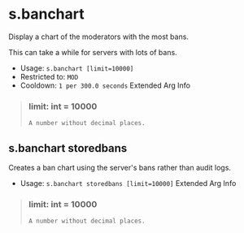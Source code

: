 # s.banchart
Display a chart of the moderators with the most bans.<br/>

This can take a while for servers with lots of bans.<br/>
 - Usage: `s.banchart [limit=10000]`
 - Restricted to: `MOD`
 - Cooldown: `1 per 300.0 seconds`
Extended Arg Info
> ### limit: int = 10000
> ```
> A number without decimal places.
> ```
## s.banchart storedbans
Creates a ban chart using the server's bans rather than audit logs.<br/>
 - Usage: `s.banchart storedbans [limit=10000]`
Extended Arg Info
> ### limit: int = 10000
> ```
> A number without decimal places.
> ```
